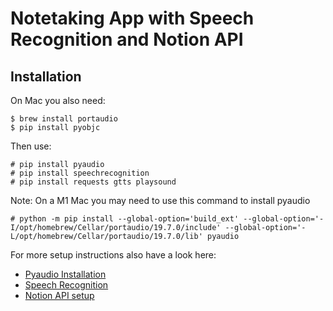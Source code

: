 # Notetaking App with Speech Recognition and Notion API

## Installation

On Mac you also need:
```
$ brew install portaudio
$ pip install pyobjc

```

Then use:
```
# pip install pyaudio
# pip install speechrecognition
# pip install requests gtts playsound
```

Note: On a M1 Mac you may need to use this command to install pyaudio
```
# python -m pip install --global-option='build_ext' --global-option='-I/opt/homebrew/Cellar/portaudio/19.7.0/include' --global-option='-L/opt/homebrew/Cellar/portaudio/19.7.0/lib' pyaudio
```

For more setup instructions also have a look here:
- [Pyaudio Installation](http://people.csail.mit.edu/hubert/pyaudio/)
- [Speech Recognition](https://github.com/Uberi/speech_recognition)
- [Notion API setup](https://developers.notion.com/docs/getting-started)
